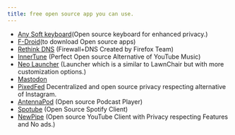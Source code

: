```yaml
---
title: free open source app you can use.
---
```

- [Any Soft keyboard](https://anysoftkeyboard.github.io/)(Open source keyboard for enhanced privacy.)
- [F-Droid](https://f-droid.org/en)(to download Open source apps)
- [Rethink DNS](https://rethinkdns.com/) (Firewall+DNS Created by Firefox Team)
- [InnerTune](https://f-droid.org/en/packages/com.zionhuang.music/) (Perfect Open source Alternative of YouTube Music)
- [Neo Launcher](https://github.com/NeoApplications/Neo-Launcher) (Launcher which is a similar to LawnChair but with more customization options.)
- [Mastodon](https://joinmastodon.org/)
- [PixedFed](https://pixelfed.org/) Decentralized and open source privacy respecting alternative of Instagram.
- [AntennaPod](https://antennapod.org/) (Open source Podcast Player)
- [Spotube](https://spotube.krtirtho.dev/) (Open Source Spotify Client)
- [NewPipe](https://newpipe.net/) (Open source YouTube Client with Privacy respecting Features and No ads.)
